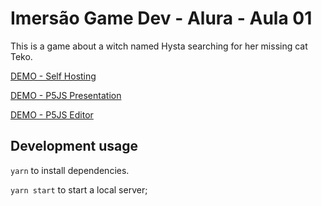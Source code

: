 # Imersão Game Dev - Alura - Aula 01

This is a game about a witch named Hysta searching for her missing cat Teko.

[DEMO - Self Hosting](http://daniofilho.com.br/estudo/imersao-game-dev-alura/aula02/)

[DEMO - P5JS Presentation](https://editor.p5js.org/daniofilho/present/z5OmvTnXq)

[DEMO - P5JS Editor](https://editor.p5js.org/daniofilho/sketches/z5OmvTnXq)

## Development usage

`yarn` to install dependencies.

`yarn start` to start a local server;
